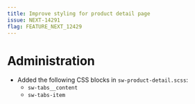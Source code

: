 ```yaml
---
title: Improve styling for product detail page
issue: NEXT-14291
flag: FEATURE_NEXT_12429
---
```

# Administration
* Added the following CSS blocks in `sw-product-detail.scss`:
    * `sw-tabs__content`
    * `sw-tabs-item`

